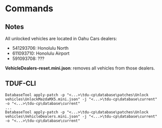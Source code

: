 # Commands

## Notes

All unlocked vehicles are located in Oahu Cars dealers:

- 541293706: Honolulu North
- 611093710: Honolulu Airport
- 591093708: ???

**VehicleDealers-reset.mini.json**: removes all vehicles from those dealers.

## TDUF-CLI

    DatabaseTool apply-patch -p "<...>\tdu-cp\database\patches\Unlock vehicles\UnlockMazdaMX5.mini.json" -j "<...>\tdu-cp\database\current" -o "<...>\tdu-cp\database\current"
    ...
    DatabaseTool apply-patch -p "<...>\tdu-cp\database\patches\Unlock vehicles\VehicleDealers.mini.json" -j "<...>\tdu-cp\database\current" -o "<...>\tdu-cp\database\current"


    
